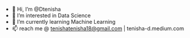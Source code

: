 - 👋 Hi, I’m @Dtenisha
- 👀 I’m interested in Data Science
- 🌱 I’m currently learning Machine Learning 
- 📫 reach me @ tenishatenisha18@gmail.com | tenisha-d.medium.com

<!---
Dtenisha/Dtenisha is a ✨ special ✨ repository because its `README.md` (this file) appears on your GitHub profile.
You can click the Preview link to take a look at your changes.
--->
